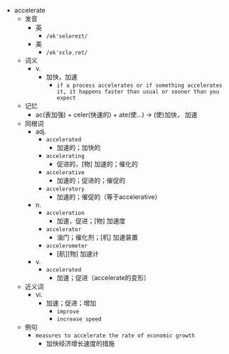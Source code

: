 - accelerate
  - 发音
    - 英
      - `/ək'seləreɪt/`
    - 美
      - `/əkˈsɛləˌret/`
  - 词义
    - v.
      - 加快，加速
        - `if a process accelerates or if something accelerates it, it happens faster than usual or sooner than you expect`
  - 记忆
    - ac(表加强) + celer(快速的) + ate(使…) → (使)加快， 加速
  - 同根词
    - adj.
      - `accelerated`
        - 加速的；加快的
      - `accelerating`
        - 促进的，[物] 加速的；催化的
      - `accelerative`
        - 加速的；促进的；催促的
      - `acceleratory`
        - 加速的；催促的（等于accelerative）
    - n.
      - `acceleration`
        - 加速，促进；[物] 加速度
      - `accelerator`
        - 油门；催化剂；[机] 加速装置
      - `accelerometer`
        - [航][物] 加速计
    - v.
      - `accelerated`
        - 加速；促进（accelerate的变形）
  - 近义词
    - vi.
      - 加速；促进；增加
        - `improve`
        - `increase speed`
  - 例句
    - `measures to accelerate the rate of economic growth`
      - 加快经济增长速度的措施


